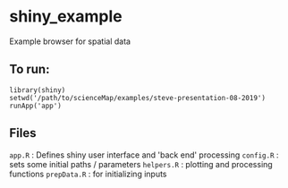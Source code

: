 # shiny_example
Example browser for spatial data

## To run:
```
library(shiny)
setwd('/path/to/scienceMap/examples/steve-presentation-08-2019')
runApp('app')
```

## Files
`app.R` : Defines shiny user interface and 'back end' processing
`config.R` : sets some initial paths / parameters
`helpers.R` : plotting and processing functions
`prepData.R` : for initializing inputs

